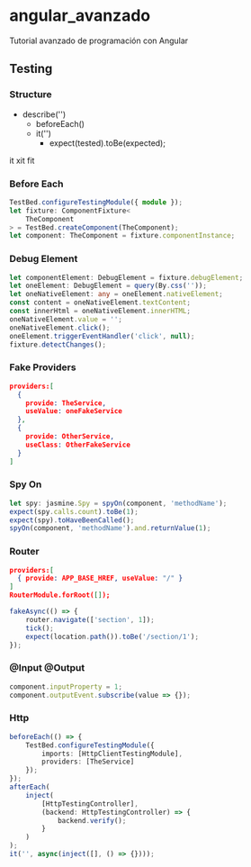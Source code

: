 # angular_avanzado

Tutorial avanzado de programación con Angular

## Testing

### Structure

* describe('')
  * beforeEach()
  * it('')
    * expect(tested).toBe(expected);

it xit fit

### Before Each

```typescript
TestBed.configureTestingModule({ module });
let fixture: ComponentFixture<
	TheComponent
> = TestBed.createComponent(TheComponent);
let component: TheComponent = fixture.componentInstance;
```

### Debug Element

```typescript
let componentElement: DebugElement = fixture.debugElement;
let oneElement: DebugElement = query(By.css(''));
let oneNativeElement: any = oneElement.nativeElement;
const content = oneNativeElement.textContent;
const innerHtml = oneNativeElement.innerHTML;
oneNativeElement.value = '';
oneNativeElement.click();
oneElement.triggerEventHandler('click', null);
fixture.detectChanges();
```

### Fake Providers

```json
providers:[
  {
    provide: TheService,
    useValue: oneFakeService
  },
  {
    provide: OtherService,
    useClass: OtherFakeService
  }
]
```

### Spy On

```typescript
let spy: jasmine.Spy = spyOn(component, 'methodName');
expect(spy.calls.count).toBe(1);
expect(spy).toHaveBeenCalled();
spyOn(component, 'methodName').and.returnValue(1);
```

### Router

```json
providers:[
  { provide: APP_BASE_HREF, useValue: "/" }
]
RouterModule.forRoot([]);
```

```typescript
fakeAsync(() => {
	router.navigate(['section', 1]);
	tick();
	expect(location.path()).toBe('/section/1');
});
```

### @Input @Output

```typescript
component.inputProperty = 1;
component.outputEvent.subscribe(value => {});
```

### Http

```typescript
beforeEach(() => {
	TestBed.configureTestingModule({
		imports: [HttpClientTestingModule],
		providers: [TheService]
	});
});
afterEach(
	inject(
		[HttpTestingController],
		(backend: HttpTestingController) => {
			backend.verify();
		}
	)
);
it('', async(inject([], () => {})));
```
